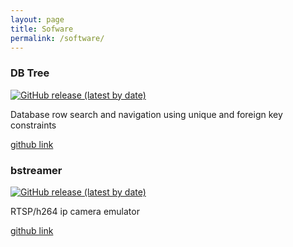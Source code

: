 ```yaml
---
layout: page
title: Sofware
permalink: /software/
---
```


### DB Tree

[![GitHub release (latest by date)](https://img.shields.io/github/v/release/db-tree/db-tree-fx)](https://github.com/db-tree/db-tree-fx/releases/latest)

Database row search and navigation using unique and foreign key constraints

[github link](https://github.com/db-tree/db-tree-fx)


### bstreamer
[![GitHub release (latest by date)](https://img.shields.io/github/v/release/vzhn/bstreamer)](https://github.com/vzhn/bstreamer/releases/latest)


RTSP/h264 ip camera emulator

[github link](https://github.com/vzhn/bstreamer)
